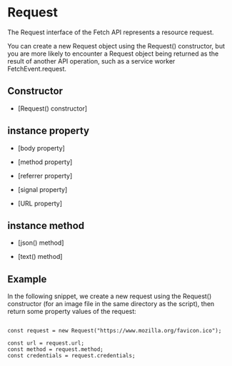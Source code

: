 # Request

The Request interface of the Fetch API represents a resource request.

You can create a new Request object using the Request() constructor, but you are more likely to encounter a Request object being returned as the result of another API operation, such as a service worker FetchEvent.request.

## Constructor

- [Request() constructor]

## instance property

- [body property]

- [method property]

- [referrer property]

- [signal property]

- [URL property]

## instance method

- [json() method]

- [text() method]

## Example

In the following snippet, we create a new request using the Request() constructor (for an image file in the same directory as the script), then return some property values of the request:

```JS

const request = new Request("https://www.mozilla.org/favicon.ico");

const url = request.url;
const method = request.method;
const credentials = request.credentials;
```
